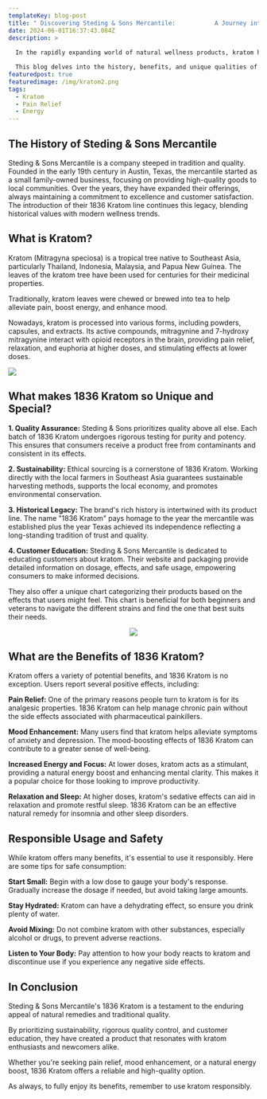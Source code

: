 ```yaml
---
templateKey: blog-post
title: " Discovering Steding & Sons Mercantile:           A Journey into 1836 Kratom"
date: 2024-06-01T16:37:43.084Z
description: >
  
  In the rapidly expanding world of natural wellness products, kratom has emerged as a significant player, and leading this trend is one of our favorite brands, Steding & Sons Mercantile, renowned for its premium product line, 1836 Kratom.

  This blog delves into the history, benefits, and unique qualities of 1836 Kratom, shedding light on why this product has garnered a loyal following.
featuredpost: true
featuredimage: /img/kratom2.png
tags:
  - Kratom
  - Pain Relief
  - Energy
---
```

## **The History of Steding & Sons Mercantile**

Steding & Sons Mercantile is a company steeped in tradition and quality. Founded in the early 19th century in Austin, Texas, the mercantile started as a small family-owned business, focusing on providing high-quality goods to local communities. Over the years, they have expanded their offerings, always maintaining a commitment to excellence and customer satisfaction. The introduction of their 1836 Kratom line continues this legacy, blending historical values with modern wellness trends.

## **What is Kratom?**

Kratom (Mitragyna speciosa) is a tropical tree native to Southeast Asia, particularly Thailand, Indonesia, Malaysia, and Papua New Guinea. The leaves of the kratom tree have been used for centuries for their medicinal properties.

Traditionally, kratom leaves were chewed or brewed into tea to help alleviate pain, boost energy, and enhance mood.

Nowadays, kratom is processed into various forms, including powders, capsules, and extracts. Its active compounds, mitragynine and 7-hydroxy mitragynine interact with opioid receptors in the brain, providing pain relief, relaxation, and euphoria at higher doses, and stimulating effects at lower doses.

![](/img/kratom1.webp)

## **What makes 1836 Kratom so Unique and Special?**

**1. Quality Assurance:** Steding & Sons prioritizes quality above all else. Each batch of 1836 Kratom undergoes rigorous testing for purity and potency. This ensures that consumers receive a product free from contaminants and consistent in its effects.

**2. Sustainability:** Ethical sourcing is a cornerstone of 1836 Kratom. Working directly with the local farmers in Southeast Asia guarantees sustainable harvesting methods, supports the local economy, and promotes environmental conservation.

**3. Historical Legacy:** The brand's rich history is intertwined with its product line. The name "1836 Kratom" pays homage to the year the mercantile was established plus the year Texas achieved its independence reflecting a long-standing tradition of trust and quality.

**4. Customer Education:** Steding & Sons Mercantile is dedicated to educating customers about kratom. Their website and packaging provide detailed information on dosage, effects, and safe usage, empowering consumers to make informed decisions.

They also offer a unique chart categorizing their products based on the effects that users might feel. This chart is beneficial for both beginners and veterans to navigate the different strains and find the one that best suits their needs.

<Center>

![](/img/kratom-card.webp)

</Center>

## What are the Benefits of 1836 Kratom?

Kratom offers a variety of potential benefits, and 1836 Kratom is no exception. Users report several positive effects, including:

**Pain Relief:** One of the primary reasons people turn to kratom is for its analgesic properties. 1836 Kratom can help manage chronic pain without the side effects associated with pharmaceutical painkillers.

**Mood Enhancement:** Many users find that kratom helps alleviate symptoms of anxiety and depression. The mood-boosting effects of 1836 Kratom can contribute to a greater sense of well-being.

**Increased Energy and Focus:** At lower doses, kratom acts as a stimulant, providing a natural energy boost and enhancing mental clarity. This makes it a popular choice for those looking to improve productivity.

**Relaxation and Sleep:** At higher doses, kratom's sedative effects can aid in relaxation and promote restful sleep. 1836 Kratom can be an effective natural remedy for insomnia and other sleep disorders.

## **Responsible Usage and Safety**

While kratom offers many benefits, it's essential to use it responsibly. Here are some tips for safe consumption:

**Start Small:** Begin with a low dose to gauge your body's response. Gradually increase the dosage if needed, but avoid taking large amounts.

**Stay Hydrated:** Kratom can have a dehydrating effect, so ensure you drink plenty of water.

**Avoid Mixing:** Do not combine kratom with other substances, especially alcohol or drugs, to prevent adverse reactions.

**Listen to Your Body:** Pay attention to how your body reacts to kratom and discontinue use if you experience any negative side effects.

## **In Conclusion**

Steding & Sons Mercantile's 1836 Kratom is a testament to the enduring appeal of natural remedies and traditional quality.

By prioritizing sustainability, rigorous quality control, and customer education, they have created a product that resonates with kratom enthusiasts and newcomers alike.

Whether you're seeking pain relief, mood enhancement, or a natural energy boost, 1836 Kratom offers a reliable and high-quality option.

As always, to fully enjoy its benefits, remember to use kratom responsibly.